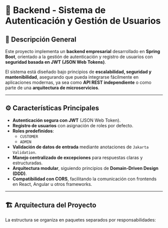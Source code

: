 # 🏢 Backend - Sistema de Autenticación y Gestión de Usuarios

## 📌 Descripción General
Este proyecto implementa un **backend empresarial** desarrollado en **Spring Boot**, orientado a la gestión de autenticación y registro de usuarios con **seguridad basada en JWT (JSON Web Tokens)**.  

El sistema está diseñado bajo principios de **escalabilidad, seguridad y mantenibilidad**, asegurando que pueda integrarse fácilmente en aplicaciones modernas, ya sea como **API REST independiente** o como parte de una **arquitectura de microservicios**.

---

## ⚙️ Características Principales
- **Autenticación segura con JWT** (JSON Web Token).
- **Registro de usuarios** con asignación de roles por defecto.
- **Roles predefinidos**: 
  - `CUSTOMER`
  - `ADMIN`
- **Validación de datos de entrada** mediante anotaciones de `Jakarta Validation`.
- **Manejo centralizado de excepciones** para respuestas claras y estructuradas.
- **Arquitectura modular**, siguiendo principios de **Domain-Driven Design (DDD)**.
- **Compatibilidad con CORS**, facilitando la comunicación con frontends en React, Angular u otros frameworks.

---

## 🏗️ Arquitectura del Proyecto
La estructura se organiza en paquetes separados por responsabilidades:


